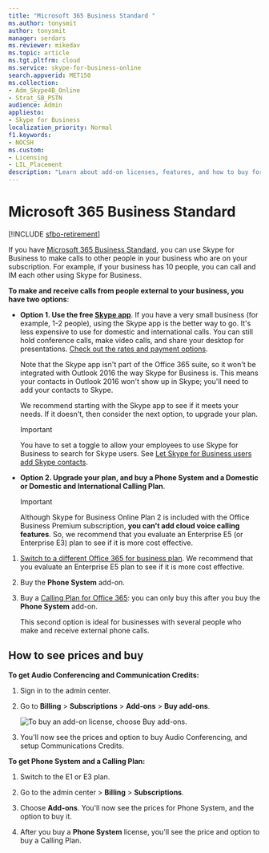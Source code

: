 ```yaml
---
title: "Microsoft 365 Business Standard "
ms.author: tonysmit
author: tonysmit
manager: serdars
ms.reviewer: mikedav
ms.topic: article
ms.tgt.pltfrm: cloud
ms.service: skype-for-business-online
search.appverid: MET150
ms.collection:
- Adm_Skype4B_Online
- Strat_SB_PSTN
audience: Admin
appliesto:
- Skype for Business
localization_priority: Normal
f1.keywords:
- NOCSH
ms.custom:
- Licensing
- LIL_Placement
description: "Learn about add-on licenses, features, and how to buy for Microsoft 365 Business Standard plans. "
---
```


# Microsoft 365 Business Standard

[!INCLUDE [sfbo-retirement](../../../Hub/includes/sfbo-retirement.md)]

If you have [Microsoft 365 Business Standard](https://products.office.com/en/business/office-365-business-premium), you can use Skype for Business to make calls to other people in your business who are on your subscription. For example, if your business has 10 people, you can call and IM each other using Skype for Business.

 **To make and receive calls from people external to your business, you have two options**:

- **Option 1. Use the free [Skype app](https://www.skype.com/)**. If you have a very small business (for example, 1-2 people), using the Skype app is the better way to go. It's less expensive to use for domestic and international calls. You can still hold conference calls, make video calls, and share your desktop for presentations. [Check out the rates and payment options](https://secure.skype.com/en/calling-rates?wt.mc_id=legacy&amp;expo365=bundled).

    Note that the Skype app isn't part of the Office 365 suite, so it won't be integrated with Outlook 2016 the way Skype for Business is. This means your contacts in Outlook 2016 won't show up in Skype; you'll need to add your contacts to Skype.

    We recommend starting with the Skype app to see if it meets your needs. If it doesn't, then consider the next option, to upgrade your plan.

    > [!IMPORTANT]
    > You have to set a toggle to allow your employees to use Skype for Business to search for Skype users. See [Let Skype for Business users add Skype contacts](../../set-up-skype-for-business-online/let-skype-for-business-users-add-skype-contacts.md).


- **Option 2. Upgrade your plan, and buy a Phone System and a Domestic or Domestic and International Calling Plan**.

    > [!Important]
    > Although Skype for Business Online Plan 2 is included with the Office Business Premium subscription, **you can’t add cloud voice calling features**. So, we recommend that you evaluate an Enterprise E5 (or Enterprise E3) plan to see if it is more cost effective.

1. [Switch to a different Office 365 for business plan](https://support.office.com/article/73318661-8f33-478b-bcc7-fb8d69dbb22a). We recommend that you evaluate an Enterprise E5 plan to see if it is more cost effective.

2. Buy the **Phone System** add-on.
    
3. Buy a [Calling Plan for Office 365](/MicrosoftTeams/calling-plans-for-office-365): you can only buy this after you buy the **Phone System** add-on.
    
    This second option is ideal for businesses with several people who make and receive external phone calls.

## How to see prices and buy
<a name="bkmk_buypremium"> </a>

 **To get Audio Conferencing and Communication Credits:**

1. Sign in to the admin center.

2. Go to **Billing** > **Subscriptions** > **Add-ons** > **Buy add-ons**.

   ![To buy an add-on license, choose Buy add-ons.](../../images/fc4d7506-4ee9-4e39-be54-0622edffb77a.png)

3. You'll now see the prices and option to buy Audio Conferencing, and setup Communications Credits.

**To get Phone System and a Calling Plan:**

1. Switch to the E1 or E3 plan.

2. Go to the admin center > **Billing** > **Subscriptions**.

3. Choose **Add-ons**. You'll now see the prices for Phone System, and the option to buy it.

4. After you buy a **Phone System** license, you'll see the price and option to buy a Calling Plan.
